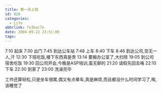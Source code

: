 ```yaml
---
title: 第一天上班
id: 826
categories:
  - Life
abbrlink: fe3bac7e
date: 2004-09-22 23:51:00
tags:
---
```

7:10 起床
7:30 出门
7:45 到达公车站
7:48 上车
8:40 下车
8:46 到达公司,空无一人,汗
12:30 下班吃饭,楼下东西真是贵
13:14 要搬办公室了,大扫除
19:05 到公司宿舍吃饭
19:30 回公司开会,今晚是ASP培训,蛮无聊的
21:20 请假先回去咯
22:10 下车
22:30 到家了
23:00 洗澡完毕

工作还算轻松,只是坐车很累,偶又有点晕车,真是麻烦,而且都没什么时间学习了,唉,该睡觉了
